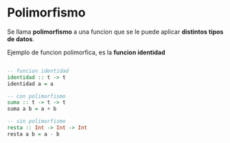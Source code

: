 
# Polimorfismo

Se llama **polimorfismo** a una funcion que se le puede aplicar __distintos tipos de datos__.

Ejemplo de funcion polimorfica, es la **funcion identidad**

```haskell 

-- funcion identidad
identidad :: t -> t
identidad a = a

-- con polimorfismo
suma :: t -> t -> t
suma a b = a + b

-- sin polimorfismo 
resta :: Int -> Int -> Int
resta a b = a - b
```
